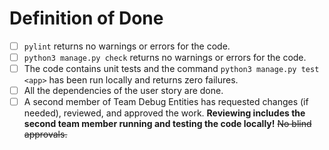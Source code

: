 # Definition of Done

- [ ] `pylint` returns no warnings or errors for the code.
- [ ] `python3 manage.py check` returns no warnings or errors for the code.
- [ ] The code contains unit tests and the command `python3 manage.py test <app>` has been run locally and returns zero failures.
- [ ] All the dependencies of the user story are done.
- [ ] A second member of Team Debug Entities has requested changes (if needed), reviewed, and approved the work. **Reviewing includes the second team member running and testing the code locally!** ~~No blind approvals.~~
